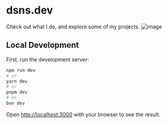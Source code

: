 # dsns.dev
Check out what I do, and explore some of my projects.
![image](https://github.com/dsnsgithub/dsns.dev/assets/48170013/68a78ec4-843d-4d8f-ac4e-dc551c763ce5)


## Local Development
First, run the development server:

```bash
npm run dev
# or
yarn dev
# or
pnpm dev
# or
bun dev
```

Open [http://localhost:3000](http://localhost:3000) with your browser to see the result.
